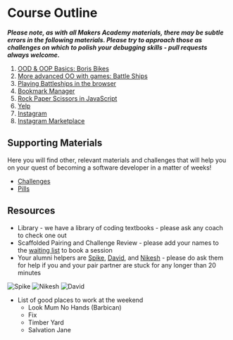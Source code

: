 # Course Outline

***Please note, as with all Makers Academy materials, there may be subtle errors in the following materials.  Please try to approach those as challenges on which to polish your debugging skills - pull requests always welcome.***

1. [OOD & OOP Basics: Boris Bikes](https://github.com/makersacademy/course/blob/master/boris_bikes.md)
2. [More advanced OO with games: Battle Ships](https://github.com/makersacademy/course/blob/master/battle_ships.md)
3. [Playing Battleships in the browser](https://github.com/makersacademy/course/blob/master/battle_ships_web.md)
4. [Bookmark Manager](https://github.com/makersacademy/course/blob/master/bookmark_manager.md)
5. [Rock Paper Scissors in JavaScript](https://github.com/makersacademy/course/blob/master/rock_paper_scissors.md)
6. [Yelp](https://github.com/makersacademy/course/blob/master/yelp.md)
7. [Instagram](https://github.com/makersacademy/course/blob/master/instagram.md)
8. [Instagram Marketplace](https://github.com/makersacademy/course/blob/master/instagram-marketplace.md)

## Supporting Materials

Here you will find other, relevant materials and challenges that will help you on your quest of becoming a software developer in a matter of weeks!

- [Challenges](https://github.com/makersacademy/course/blob/master/challenges/challenges.md)
- [Pills](https://github.com/makersacademy/course/blob/master/pills.md)

## Resources

- Library - we have a library of coding textbooks - please ask any coach to check one out
- Scaffolded Pairing and Challenge Review - please add your names to the [waiting list](https://github.com/makersacademy/course/wiki/Scaffolded-Pairing-Schedule-(includes-Challenge-Review)) to book a session
- Your alumni helpers are [Spike](https://github.com/spike01), [David](https://github.com/gypsydave5), and [Nikesh](https://github.com/nikeshashar) - please do ask them for help if you and your pair partner are stuck for any longer than 20 minutes

![Spike](https://avatars3.githubusercontent.com/u/7307631?v=3&s=128) ![Nikesh](https://avatars2.githubusercontent.com/u/7963753?v=3&s=128) ![David](https://avatars0.githubusercontent.com/u/5469544?v=3&s=128)

- List of good places to work at the weekend
  - Look Mum No Hands (Barbican)
  - Fix
  - Timber Yard
  - Salvation Jane

